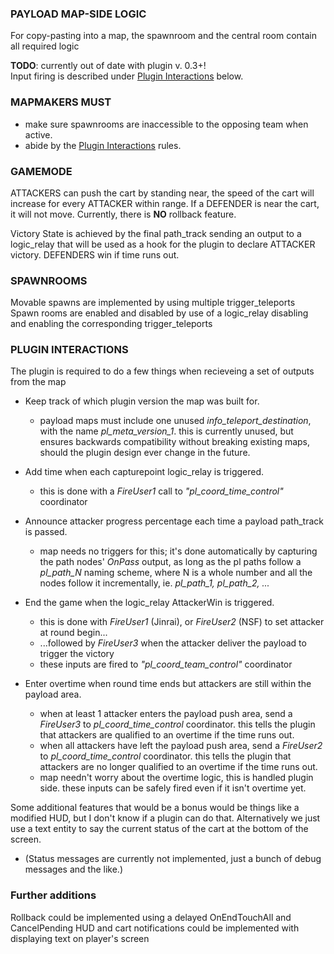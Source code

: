 ### PAYLOAD MAP-SIDE LOGIC

 For copy-pasting into a map, the spawnroom and the central room contain all required logic
 
 <b>TODO</b>: currently out of date with plugin v. 0.3+!<br>
 Input firing is described under <a href="#plugin-interactions">Plugin Interactions</a> below.
 

### MAPMAKERS MUST
  * make sure spawnrooms are inaccessible to the opposing team when active.
  * abide by the <a href="#plugin-interactions">Plugin Interactions</a> rules.
  


### GAMEMODE
 ATTACKERS can push the cart by standing near, the speed of the cart will increase for every ATTACKER within range.
 If a DEFENDER is near the cart, it will not move.
 Currently, there is **NO** rollback feature.

 Victory State is achieved by the final path_track sending an output to a logic_relay that will be used as a hook for the plugin to declare ATTACKER victory.
 DEFENDERS win if time runs out.



### SPAWNROOMS
  Movable spawns are implemented by using multiple trigger_teleports
  Spawn rooms are enabled and disabled by use of a logic_relay disabling and enabling the corresponding trigger_teleports



### PLUGIN INTERACTIONS
 The plugin is required to do a few things when recieveing a set of outputs from the map
 * Keep track of which plugin version the map was built for.
     * payload maps must include one unused <i>info_teleport_destination</i>, with the name
       <i>pl_meta_version_1</i>. this is currently unused, but ensures backwards compatibility
       without breaking existing maps, should the plugin design ever change in the future.
 
 * Add time when each capturepoint logic_relay is triggered.
     * this is done with a <i>FireUser1</i> call to <i>"pl_coord_time_control"</i> coordinator
 
 * Announce attacker progress percentage each time a payload path_track is passed.
     * map needs no triggers for this; it's done automatically by capturing the path nodes'
       <i>OnPass</i> output, as long as the pl paths follow a <i>pl_path_N</i> naming scheme,
       where N is a whole number and all the nodes follow it incrementally,
       ie. <i>pl_path_1, pl_path_2, ...</i>
 
 * End the game when the logic_relay AttackerWin is triggered.
     * this is done with <i>FireUser1</i> (Jinrai), or <i>FireUser2</i> (NSF) to set attacker at round begin...
     * ...followed by <i>FireUser3</i> when the attacker deliver the payload to trigger the victory
     * these inputs are fired to <i>"pl_coord_team_control"</i> coordinator
 
 * Enter overtime when round time ends but attackers are still within the payload area.
     * when at least 1 attacker enters the payload push area, send a <i>FireUser3</i> to
       <i>pl_coord_time_control</i> coordinator. this tells the plugin that attackers
       are qualified to an overtime if the time runs out.
     * when all attackers have left the payload push area, send a <i>FireUser2</i> to
       <i>pl_coord_time_control</i> coordinator. this tells the plugin that attackers
       are no longer qualified to an overtime if the time runs out.
     * map needn't worry about the overtime logic, this is handled plugin side.
       these inputs can be safely fired even if it isn't overtime yet.

 Some additional features that would be a bonus would be things like a modified HUD, but I don't know if a plugin can do that.
 Alternatively we just use a text entity to say the current status of the cart at the bottom of the screen.
 * (Status messages are currently not implemented, just a bunch of debug messages and the like.)

### Further additions
 Rollback could be implemented using a delayed OnEndTouchAll and CancelPending
 HUD and cart notifications could be implemented with displaying text on player's screen
